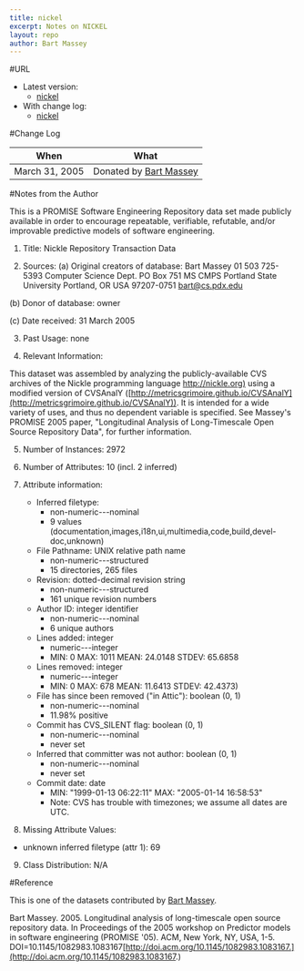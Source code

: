 ```yaml
---
title: nickel
excerpt: Notes on NICKEL
layout: repo
author: Bart Massey
---
```



#URL

  * Latest version: 
    * [nickel](https://terapromise.csc.ncsu.edu:8443/svn/repo/dump/nickel/)
  * With change log:
    * [nickel](https://terapromise.csc.ncsu.edu:8443/svn/repo/dump/nickel/)

#Change Log

When | What---- | ----
March 31, 2005  | Donated by [Bart Massey](/repo/people)

#Notes from the Author

This is a PROMISE Software Engineering Repository data set made publicly
available in order to encourage repeatable, verifiable, refutable, and/or
improvable predictive models of software engineering.


1. Title: Nickle Repository Transaction Data

2. Sources:
  (a) Original creators of database:
  Bart Massey
  01 503 725-5393
  Computer Science Dept.
  PO Box 751  MS CMPS
  Portland State University
  Portland, OR USA  97207-0751
  bart@cs.pdx.edu

  (b) Donor of database: owner

  (c) Date received: 31 March 2005

3. Past Usage: none

4. Relevant Information:

This dataset was assembled by analyzing the publicly-available CVS archives of the Nickle programming language [http://nickle.org)](http://nickle.org) using a modified version of CVSAnalY ([http://metricsgrimoire.github.io/CVSAnalY](http://metricsgrimoire.github.io/CVSAnalY)). It is intended for a wide variety of uses, and thus no dependent variable is specified.  See Massey's PROMISE 2005 paper, "Longitudinal Analysis of Long-Timescale Open Source Repository Data", for further information.

5. Number of Instances: 2972

6. Number of Attributes: 10 (incl. 2 inferred)

7. Attribute information:

   * Inferred filetype:
     * non-numeric---nominal
     * 9 values (documentation,images,i18n,ui,multimedia,code,build,devel-doc,unknown)
   * File Pathname: UNIX relative path name
     * non-numeric---structured
     * 15 directories, 265 files
   * Revision: dotted-decimal revision string
     * non-numeric---structured
     * 161 unique revision numbers
   * Author ID: integer identifier
     * non-numeric---nominal
     * 6 unique authors
   * Lines added: integer
     * numeric---integer
     * MIN: 0  MAX: 1011  MEAN: 24.0148  STDEV: 65.6858
   * Lines removed: integer
     * numeric---integer
     * MIN: 0  MAX: 678  MEAN: 11.6413  STDEV: 42.4373)
   * File has since been removed ("in Attic"): boolean (0, 1)
     * non-numeric---nominal
     * 11.98% positive
   * Commit has CVS_SILENT flag: boolean (0, 1)
     * non-numeric---nominal
     * never set
   * Inferred that committer was not author: boolean (0, 1)
     * non-numeric---nominal
     * never set
   * Commit date:  date
     * MIN: "1999-01-13 06:22:11"  MAX: "2005-01-14 16:58:53"
     * Note: CVS has trouble with timezones; we assume all dates are UTC.

8. Missing Attribute Values:

  * unknown inferred filetype (attr 1): 69

9. Class Distribution:  N/A

#Reference

This is one of the datasets contributed by [Bart Massey](/repo/people).

Bart Massey. 2005. Longitudinal analysis of long-timescale open source repository data. In Proceedings of the 2005 workshop on Predictor models in software engineering (PROMISE '05). ACM, New York, NY, USA, 1-5. DOI=10.1145/1082983.1083167[http://doi.acm.org/10.1145/1082983.1083167.](http://doi.acm.org/10.1145/1082983.1083167.)
